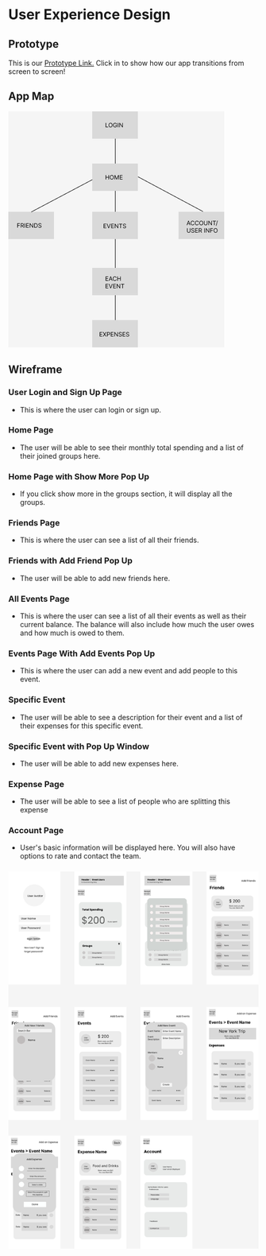 # User Experience Design

## Prototype

This is our [Prototype Link.](https://www.figma.com/community/file/1291775374734419469) Click in to show how our app transitions from screen to screen!

## App Map

![App Map](./ux-design/app_map.png)

## Wireframe

### User Login and Sign Up Page

- This is where the user can login or sign up.

### Home Page

- The user will be able to see their monthly total spending and a list of their joined groups here.

### Home Page with Show More Pop Up

- If you click show more in the groups section, it will display all the groups.

### Friends Page

- This is where the user can see a list of all their friends.

### Friends with Add Friend Pop Up

- The user will be able to add new friends here.

### All Events Page

- This is where the user can see a list of all their events as well as their current balance. The balance will also include how much the user owes and how much is owed to them.

### Events Page With Add Events Pop Up

- This is where the user can add a new event and add people to this event.

### Specific Event

- The user will be able to see a description for their event and a list of their expenses for this specific event.

### Specific Event with Pop Up Window

- The user will be able to add new expenses here.

### Expense Page

- The user will be able to see a list of people who are splitting this expense

### Account Page

- User's basic information will be displayed here. You will also have options to rate and contact the team.

###

![Wireframe](./ux-design/wireframe.png)
